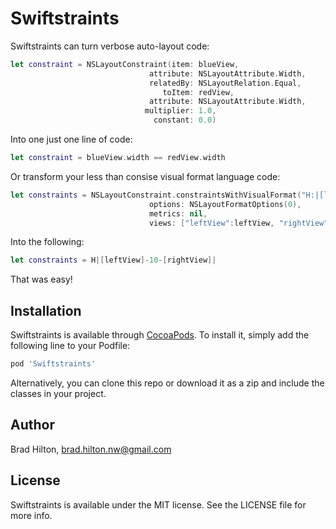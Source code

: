 # Swiftstraints
Swiftstraints can turn verbose auto-layout code:
```swift
let constraint = NSLayoutConstraint(item: blueView,
                               attribute: NSLayoutAttribute.Width,
                               relatedBy: NSLayoutRelation.Equal,
                                  toItem: redView,
                               attribute: NSLayoutAttribute.Width,
                              multiplier: 1.0,
                                constant: 0.0)
```
Into one just one line of code:
```swift
let constraint = blueView.width == redView.width
```
Or transform your less than consise visual format language code:
```swift
let constraints = NSLayoutConstraint.constraintsWithVisualFormat("H:|[leftView]-10-[rightView]|",
                               options: NSLayoutFormatOptions(0),
                               metrics: nil,
                               views: ["leftView":leftView, "rightView":rightView])
```
Into the following:
``` swift
let constraints = H|[leftView]-10-[rightView]|
```
That was easy!

## Installation

Swiftstraints is available through [CocoaPods](http://cocoapods.org). To install it, simply add the following line to your Podfile:

```ruby
pod 'Swiftstraints'
```

Alternatively, you can clone this repo or download it as a zip and include the classes in your project.

## Author

Brad Hilton, brad.hilton.nw@gmail.com

## License

Swiftstraints is available under the MIT license. See the LICENSE file for more info.
